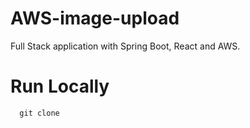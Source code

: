 # AWS-image-upload

Full Stack application with Spring Boot, React and AWS.

# Run Locally

```
  git clone
```
